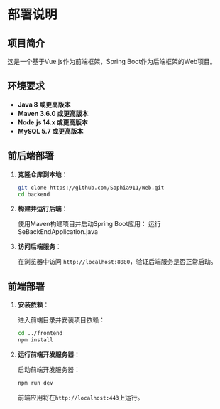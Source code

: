 # 部署说明

## 项目简介

这是一个基于Vue.js作为前端框架，Spring Boot作为后端框架的Web项目。

## 环境要求

- **Java 8 或更高版本**
- **Maven 3.6.0 或更高版本**
- **Node.js 14.x 或更高版本**
- **MySQL 5.7 或更高版本**

## 前后端部署

1. **克隆仓库到本地**：

    ```bash
    git clone https://github.com/Sophia911/Web.git
    cd backend
    ```

2. **构建并运行后端**：

    使用Maven构建项目并启动Spring Boot应用：
    运行SeBackEndApplication.java


3. **访问后端服务**：

    在浏览器中访问 `http://localhost:8080`，验证后端服务是否正常启动。

## 前端部署

1. **安装依赖**：

    进入前端目录并安装项目依赖：

    ```bash
    cd ../frontend
    npm install
    ```

2. **运行前端开发服务器**：

    启动前端开发服务器：

    ```bash
    npm run dev
    ```

    前端应用将在`http://localhost:443`上运行。
